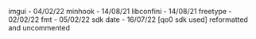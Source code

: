 imgui 		 - 04/02/22
minhook		 - 14/08/21
libconfini	 - 14/08/21
freetype	 - 02/02/22
fmt 		 - 05/02/22
sdk date	 - 16/07/22 [qo0 sdk used] reformatted and uncommented